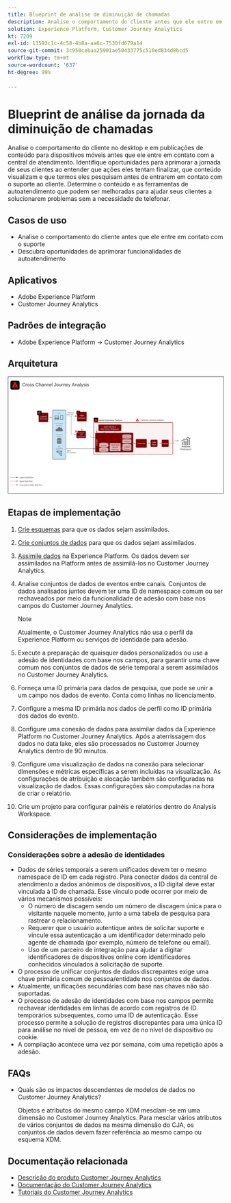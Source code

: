 ```yaml
---
title: Blueprint de análise de diminuição de chamadas
description: Analise o comportamento do cliente antes que ele entre em contato com a central de atendimento.
solution: Experience Platform, Customer Journey Analytics
kt: 7209
exl-id: 13593c1c-4c58-4b8a-aa6c-7530fd679a14
source-git-commit: 3c950cebaa25901ae50433775c510ed834d8bcd5
workflow-type: tm+mt
source-wordcount: '637'
ht-degree: 99%

---
```


# Blueprint de análise da jornada da diminuição de chamadas

Analise o comportamento do cliente no desktop e em publicações de conteúdo para dispositivos móveis antes que ele entre em contato com a central de atendimento. Identifique oportunidades para aprimorar a jornada de seus clientes ao entender que ações eles tentam finalizar, que conteúdo visualizam e que termos eles pesquisam antes de entrarem em contato com o suporte ao cliente. Determine o conteúdo e as ferramentas de autoatendimento que podem ser melhoradas para ajudar seus clientes a solucionarem problemas sem a necessidade de telefonar.

## Casos de uso

* Analise o comportamento do cliente antes que ele entre em contato com o suporte
* Descubra oportunidades de aprimorar funcionalidades de autoatendimento

## Aplicativos

* Adobe Experience Platform
* Customer Journey Analytics

## Padrões de integração

* Adobe Experience Platform → Customer Journey Analytics

## Arquitetura

<img src="assets/CJA.svg" alt="Blueprint de arquitetura de referência para o Customer Journey Analytics" style="border:1px solid #4a4a4a" />

## Etapas de implementação

1. [Crie esquemas](https://experienceleague.adobe.com/?recommended=ExperiencePlatform-D-1-2021.1.xdm) para que os dados sejam assimilados.
1. [Crie conjuntos de dados](https://experienceleague.adobe.com/docs/platform-learn/tutorials/data-ingestion/create-datasets-and-ingest-data.html?lang=pt-BR) para que os dados sejam assimilados.
1. [Assimile dados](https://experienceleague.adobe.com/?recommended=ExperiencePlatform-D-1-2020.1.dataingestion&amp;lang=pt-BR) na Experience Platform.
Os dados devem ser assimilados na Platform antes de assimilá-los no Customer Journey Analytics.
1. Analise conjuntos de dados de eventos entre canais.
Conjuntos de dados analisados juntos devem ter uma ID de namespace comum ou ser rechaveados por meio da funcionalidade de adesão com base nos campos do Customer Journey Analytics. 

   >[!NOTE]
   >
   >Atualmente, o Customer Journey Analytics não usa o perfil da Experience Platform ou serviços de identidade para adesão.

1. Execute a preparação de quaisquer dados personalizados ou use a adesão de identidades com base nos campos, para garantir uma chave comum nos conjuntos de dados de série temporal a serem assimilados no Customer Journey Analytics.
1. Forneça uma ID primária para dados de pesquisa, que pode se unir a um campo nos dados de evento. Conta como linhas no licenciamento.
1. Configure a mesma ID primária nos dados de perfil como ID primária dos dados do evento.
1. Configure uma conexão de dados para assimilar dados da Experience Platform no Customer Journey Analytics. Após a aterrissagem dos dados no data lake, eles são processados no Customer Journey Analytics dentro de 90 minutos.
1. Configure uma visualização de dados na conexão para selecionar dimensões e métricas específicas a serem incluídas na visualização. As configurações de atribuição e alocação também são configuradas na visualização de dados. Essas configurações são computadas na hora de criar o relatório.
1. Crie um projeto para configurar painéis e relatórios dentro do Analysis Workspace.

## Considerações de implementação

### Considerações sobre a adesão de identidades

* Dados de séries temporais a serem unificados devem ter o mesmo namespace de ID em cada registro. Para conectar dados da central de atendimento a dados anônimos de dispositivos, a ID digital deve estar vinculada à ID de chamada. Esse vínculo pode ocorrer por meio de vários mecanismos possíveis:
   * O número de discagem sendo um número de discagem única para o visitante naquele momento, junto a uma tabela de pesquisa para rastrear o relacionamento.
   * Requerer que o usuário autentique antes de solicitar suporte e vincule essa autenticação a um identificador determinado pelo agente de chamada (por exemplo, número de telefone ou email).
   * Uso de um parceiro de integração para ajudar a digitar identificadores de dispositivos online com identificadores conhecidos vinculados à solicitação de suporte.
* O processo de unificar conjuntos de dados discrepantes exige uma chave primária comum de pessoa/entidade nos conjuntos de dados.
* Atualmente, unificações secundárias com base nas chaves não são suportadas.
* O processo de adesão de identidades com base nos campos permite rechavear identidades em linhas de acordo com registros de ID temporários subsequentes, como uma ID de autenticação. Esse processo permite a solução de registros discrepantes para uma única ID para análise no nível de pessoa, em vez de no nível de dispositivo ou cookie.
* A compilação acontece uma vez por semana, com uma repetição após a adesão.

## FAQs

* Quais são os impactos descendentes de modelos de dados no Customer Journey Analytics?

   Objetos e atributos do mesmo campo XDM mesclam-se em uma dimensão no Customer Journey Analytics. Para mesclar vários atributos de vários conjuntos de dados na mesma dimensão do CJA, os conjuntos de dados devem fazer referência ao mesmo campo ou esquema XDM.

## Documentação relacionada

* [Descrição do produto Customer Journey Analytics](https://helpx.adobe.com/br/legal/product-descriptions/customer-journey-analytics.html)
* [Documentação do Customer Journey Analytics](https://experienceleague.adobe.com/docs/customer-journey-analytics.html?lang=pt-BR)
* [Tutoriais do Customer Journey Analytics](https://experienceleague.adobe.com/docs/customer-journey-analytics-learn/tutorials/overview.html?lang=pt-BR)
